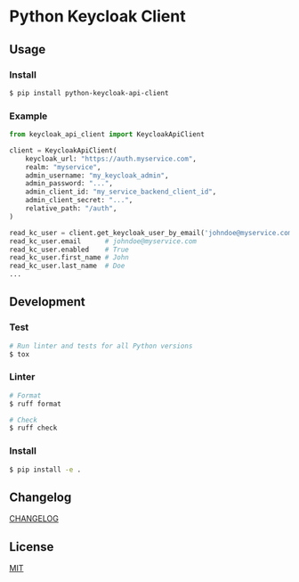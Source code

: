 # Python Keycloak Client

## Usage

### Install

```bash
$ pip install python-keycloak-api-client
```

### Example

```python
from keycloak_api_client import KeycloakApiClient

client = KeycloakApiClient(
    keycloak_url: "https://auth.myservice.com",
    realm: "myservice",
    admin_username: "my_keycloak_admin",
    admin_password: "...",
    admin_client_id: "my_service_backend_client_id",
    admin_client_secret: "...",
    relative_path: "/auth",
)

read_kc_user = client.get_keycloak_user_by_email('johndoe@myservice.com')
read_kc_user.email      # johndoe@myservice.com
read_kc_user.enabled    # True
read_kc_user.first_name # John
read_kc_user.last_name  # Doe
...
```

## Development

### Test

```bash
# Run linter and tests for all Python versions
$ tox
```

### Linter

```bash
# Format
$ ruff format

# Check
$ ruff check
```

### Install

```bash
$ pip install -e .
```

## Changelog

[CHANGELOG](CHANGELOG.md)

## License

[MIT](LICENSE)
